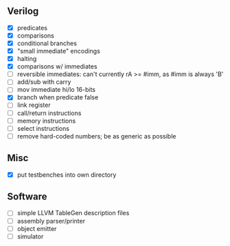 Verilog
-------

- [x] predicates
- [x] comparisons
- [x] conditional branches
- [x] "small immediate" encodings
- [x] halting
- [x] comparisons w/ immediates
- [ ] reversible immediates: can't currently rA >= #imm, as #imm is always 'B'
- [ ] add/sub with carry
- [ ] mov immediate hi/lo 16-bits
- [x] branch when predicate false
- [ ] link register
- [ ] call/return instructions
- [ ] memory instructions
- [ ] select instructions
- [ ] remove hard-coded numbers; be as generic as possible

Misc
----

- [x] put testbenches into own directory

Software
--------

- [ ] simple LLVM TableGen description files
- [ ] assembly parser/printer
- [ ] object emitter
- [ ] simulator
